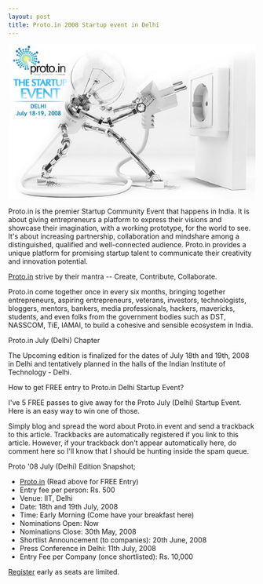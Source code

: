 ```yaml
---
layout: post
title: Proto.in 2008 Startup event in Delhi
---
```


![Proto India)](/static/2008/proto-in-delhi.jpg)

Proto.in is the premier Startup Community Event that happens in India. It is about giving entrepreneurs a platform to express their visions and showcase their imagination, with a working prototype, for the world to see. It's about increasing partnership, collaboration and mindshare among a distinguished, qualified and well-connected audience. Proto.in provides a unique platform for promising startup talent to communicate their creativity and innovation potential.

<a href="http://proto.in/">Proto.in</a> strive by their mantra -- Create, Contribute, Collaborate.

Proto.in come together once in every six months, bringing together entrepreneurs, aspiring entrepreneurs, veterans, investors, technologists, bloggers, mentors, bankers, media professionals, hackers, mavericks, students, and even folks from the government bodies such as DST, NASSCOM, TiE, IAMAI, to build a cohesive and sensible ecosystem in India.

Proto.in July (Delhi) Chapter

The Upcoming edition is finalized for the dates of July 18th and 19th, 2008 in Delhi and tentatively planned in the halls of the Indian Institute of Technology - Delhi.

How to get FREE entry to Proto.in Delhi Startup Event?

I've 5 FREE passes to give away for the Proto July (Delhi) Startup Event. Here is an easy way to win one of those.

Simply blog and spread the word about Proto.in event and send a trackback to this article. Trackbacks are automatically registered if you link to this article. However, if your trackback don't appear automatically here, do comment here so I'll know that I should be hunting inside the spam queue.

Proto '08 July (Delhi) Edition Snapshot;

* <a href="http://www.proto.in/">Proto.in</a> (Read above for FREE Entry)
* Entry fee per person: Rs. 500
* Venue: IIT, Delhi
* Date: 18th and 19th July, 2008
* Time: Early Morning (Come have your breakfast here)
* Nominations Open: Now
* Nominations Close: 30th May, 2008
* Shortlist Announcement (to companies): 20th June, 2008
* Press Conference in Delhi: 11th July, 2008
* Entry Fee per Company (once shortlisted): Rs. 10,000

<span class="codeRed"><a href="http://www.proto.in/proto2008se/registration/">Register</a> early as seats are limited.</span>

